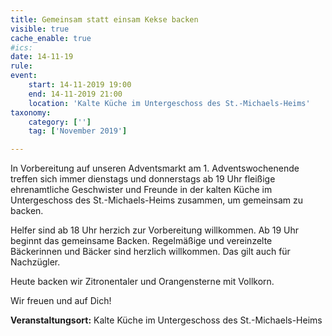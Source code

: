 ```yaml
---
title: Gemeinsam statt einsam Kekse backen
visible: true
cache_enable: true
#ics: 
date: 14-11-19
rule: 
event:
	start: 14-11-2019 19:00
	end: 14-11-2019 21:00
	location: 'Kalte Küche im Untergeschoss des St.-Michaels-Heims'
taxonomy:
	category: ['']
	tag: ['November 2019']

---
```

In Vorbereitung auf unseren Adventsmarkt am 1. Adventswochenende treffen sich immer dienstags und donnerstags ab 19 Uhr fleißige ehrenamtliche Geschwister und Freunde in der kalten Küche im Untergeschoss des St.-Michaels-Heims zusammen, um gemeinsam zu backen.

Helfer sind ab 18 Uhr herzich zur Vorbereitung willkommen. Ab 19 Uhr beginnt das gemeinsame Backen. Regelmäßige und vereinzelte Bäckerinnen und Bäcker sind herzlich willkommen. Das gilt auch für Nachzügler.

Heute backen wir Zitronentaler und Orangensterne mit Vollkorn.

Wir freuen und auf Dich!


**Veranstaltungsort:** Kalte Küche im Untergeschoss des St.-Michaels-Heims

